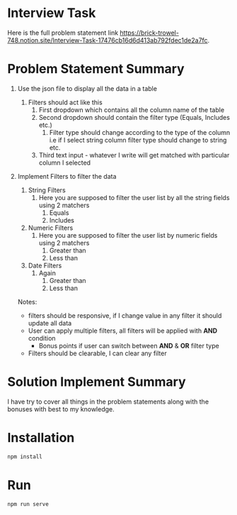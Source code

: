 # Interview Task

Here is the full problem statement link https://brick-trowel-748.notion.site/Interview-Task-17476cb16d6d413ab792fdec1de2a7fc.

# Problem  Statement Summary

1. Use the json file to display all the data in a table
    1. Filters should act like this
        1. First dropdown which contains all the column name of the table
        2. Second dropdown should contain the filter type (Equals, Includes etc.) 
            1. Filter type should change according to the type of the column i.e if I select string column filter type should change to string etc.
        3. Third text input - whatever I write will get matched with particular column I selected
        
2. Implement Filters to filter the data
    1. String Filters
        1. Here you are supposed to filter the user list by all the string fields using 2 matchers
            1. Equals
            2. Includes
    2. Numeric Filters
        1. Here you are supposed to filter the user list by numeric fields using 2 matchers
            1. Greater than
            2. Less than
    3. Date Filters
        1. Again
            1. Greater than
            2. Less than
            
    
    Notes: 
    
    - filters should be responsive, if I change value in any filter it should update all data
    - User can apply multiple filters, all filters will be applied with **AND** condition
        - Bonus points if user can switch between **AND** & **OR** filter type
    - Filters should be clearable, I can clear any filter

# Solution Implement Summary
  I have try to cover all things in the problem statements along with the bonuses with best to my knowledge.

# Installation

```sh
npm install
```
# Run 

```sh
npm run serve
```
